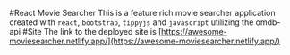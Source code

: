 #React Movie Searcher
This is a feature rich movie searcher application created with `react`, `bootstrap`, `tippyjs` and `javascript` utilizing the omdb-api
#Site
The link to the deployed site is [https://awesome-moviesearcher.netlify.app/](https://awesome-moviesearcher.netlify.app/)
